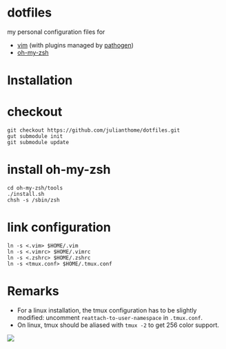 # dotfiles

my personal configuration files for
- [vim](http://www.vim.org/) (with plugins managed by [pathogen](https://github.com/tpope/vim-pathogen))
- [oh-my-zsh](https://github.com/robbyrussell/oh-my-zsh)

# Installation

# checkout
```
git checkout https://github.com/julianthome/dotfiles.git
gut submodule init
git submodule update
```

# install oh-my-zsh
```
cd oh-my-zsh/tools
./install.sh
chsh -s /sbin/zsh
```

# link configuration
```
ln -s <.vim> $HOME/.vim
ln -s <.vimrc> $HOME/.vimrc
ln -s <.zshrc> $HOME/.zshrc
ln -s <tmux.conf> $HOME/.tmux.conf
```

# Remarks

* For a linux installation, the tmux configuration has
to be slightly modified: uncomment `reattach-to-user-namespace` in `.tmux.conf`.
* On linux, tmux should be aliased with `tmux -2` to get 256 color support.

![](https://www.dropbox.com/s/nyx0dfxxvaz1s3o/tmuxvimzsh.png?dl=0)
